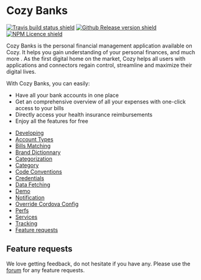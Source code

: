 # Cozy Banks

[![Travis build status shield](https://img.shields.io/travis/cozy/cozy-banks.svg?branch=master)](https://travis-ci.org/cozy/cozy-banks)
[![Github Release version shield](https://img.shields.io/github/tag/cozy/cozy-banks.svg)](https://github.com/cozy/cozy-banks/releases)
[![NPM Licence shield](https://img.shields.io/github/license/cozy/cozy-banks.svg)](https://github.com/cozy/cozy-banks/blob/master/LICENSE)

Cozy Banks is the personal financial management application available on Cozy.
It helps you gain understanding of your personal finances, and much more . As
the first digital home on the market, Cozy helps all users with applications
and connectors regain control, streamline and maximize their digital lives.

With Cozy Banks, you can easily:

- Have all your bank accounts in one place
- Get an comprehensive overview of all your expenses with one-click access to
  your bills
- Directly access your health insurance reimbursements
- Enjoy all the features for free

<!-- MarkdownTOC autolink=true -->

- [Developing](https://github.com/cozy/cozy-banks/tree/master/docs/dev.md)
- [Account Types](https://github.com/cozy/cozy-banks/tree/master/docs/account-types.md)
- [Bills Matching](https://github.com/cozy/cozy-banks/tree/master/docs/bills-matching.md)
- [Brand Dictionnary](https://github.com/cozy/cozy-banks/tree/master/docs/brand-dictionary.md)
- [Categorization](https://github.com/cozy/cozy-banks/tree/master/docs/categorization.md)
- [Category](https://github.com/cozy/cozy-banks/tree/master/docs/category.md)
- [Code Conventions](https://github.com/cozy/cozy-banks/tree/master/docs/code-conventions.md)
- [Credentials](https://github.com/cozy/cozy-banks/tree/master/docs/credentials.md)
- [Data Fetching](https://github.com/cozy/cozy-banks/tree/master/docs/data-fetching.md)
- [Demo](https://github.com/cozy/cozy-banks/tree/master/docs/demo.md)
- [Notification](https://github.com/cozy/cozy-banks/tree/master/docs/notifications.md)
- [Override Cordova Config](https://github.com/cozy/cozy-banks/tree/master/docs/override-cordova-config.md)
- [Perfs](https://github.com/cozy/cozy-banks/tree/master/docs/perfs.md)
- [Services](https://github.com/cozy/cozy-banks/tree/master/docs/services.md)
- [Tracking](https://github.com/cozy/cozy-banks/tree/master/docs/tracking.md)
- [Feature requests](#feature-requests)

<!-- /MarkdownTOC -->


## Feature requests

We love getting feedback, do not hesitate if you have any. Please use the [forum](https://forum.cozy.io/c/francais/banque) for any feature requests.
